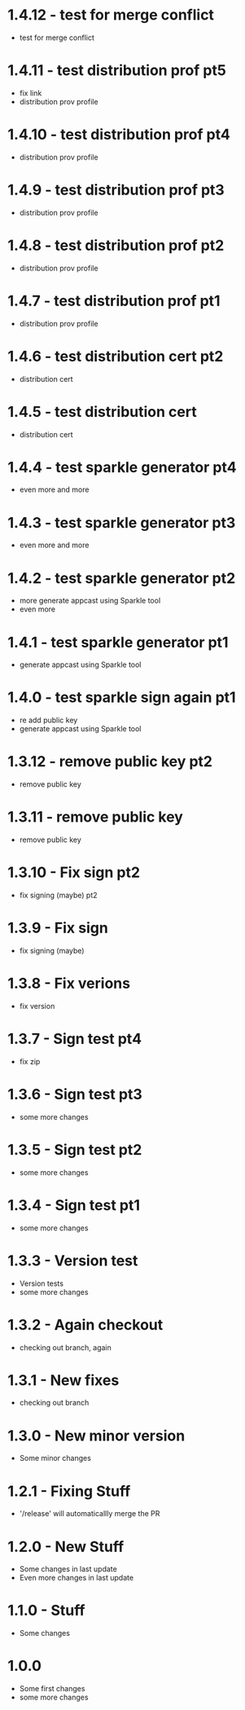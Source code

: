 # 1.4.12 - test for merge conflict
* test for merge conflict

# 1.4.11 - test distribution prof pt5
* fix link
* distribution prov profile

# 1.4.10 - test distribution prof pt4
* distribution prov profile

# 1.4.9 - test distribution prof pt3
* distribution prov profile

# 1.4.8 - test distribution prof pt2
* distribution prov profile

# 1.4.7 - test distribution prof pt1
* distribution prov profile


# 1.4.6 - test distribution cert pt2
* distribution cert

# 1.4.5 - test distribution cert
* distribution cert

# 1.4.4 - test sparkle generator pt4
* even more and more

# 1.4.3 - test sparkle generator pt3
* even more and more

# 1.4.2 - test sparkle generator pt2
* more generate appcast using Sparkle tool
* even more

# 1.4.1 - test sparkle generator pt1
* generate appcast using Sparkle tool

# 1.4.0 - test sparkle sign again pt1
* re add public key
* generate appcast using Sparkle tool

# 1.3.12 - remove public key pt2
* remove public key

# 1.3.11 - remove public key
* remove public key

# 1.3.10 - Fix sign pt2
* fix signing (maybe) pt2

# 1.3.9 - Fix sign
* fix signing (maybe)

# 1.3.8 - Fix verions
* fix version

# 1.3.7 - Sign test pt4
* fix zip

# 1.3.6 - Sign test pt3
* some more changes

# 1.3.5 - Sign test pt2
* some more changes

# 1.3.4 - Sign test pt1
* some more changes

# 1.3.3 - Version test
* Version tests
* some more changes

# 1.3.2 - Again checkout
* checking out branch, again

# 1.3.1 - New fixes
* checking out branch

# 1.3.0 - New minor version
* Some minor changes

# 1.2.1 - Fixing Stuff
* '/release' will automaticallly merge the PR

# 1.2.0 - New Stuff
* Some changes in last update
* Even more changes in last update

# 1.1.0 - Stuff
* Some changes

# 1.0.0
* Some first changes
* some more changes